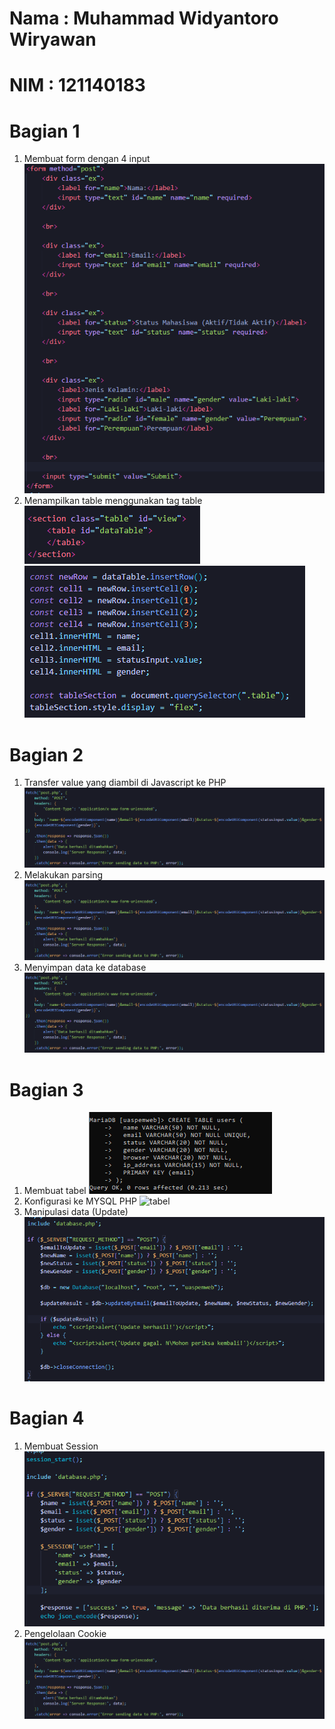 # Nama : Muhammad Widyantoro Wiryawan
# NIM : 121140183

# Bagian 1
1. Membuat form dengan 4 input <br>
![form input](asset/input.png)
2. Menampilkan table menggunakan tag table <br>
![tablehtml](asset/tablehtml.png) <br>
![tablejs](asset/tablejs.png) <br>

# Bagian 2
1. Transfer value yang diambil di Javascript ke PHP
![transfer](asset/transferjs-php.png) <br>
2. Melakukan parsing
![transfer](asset/transferjs-php.png) <br>
3. Menyimpan data ke database
![transfer](asset/transferjs-php.png) <br>

# Bagian 3
1. Membuat tabel
![tabel](asset/sql1.png) <br>
2. Konfigurasi ke MYSQL PHP
![tabel](asset/slq2.png) <br>
3. Manipulasi data (Update)
![manipulasi](asset/manipulasi.png) <br>


# Bagian 4
1. Membuat Session
![session](asset/session.png) <br>
2. Pengelolaan Cookie
![cookie](asset/transferjs-php.png) <br>

